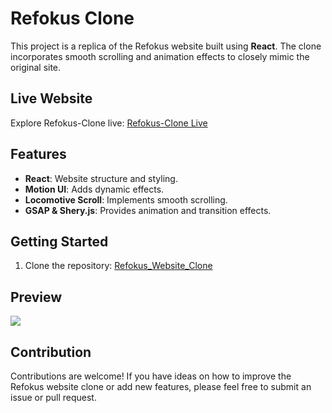# Refokus Clone

This project is a replica of the Refokus website built using **React**. 
The clone incorporates smooth scrolling and animation effects to closely mimic the original site.

## Live Website

Explore Refokus-Clone live: [ Refokus-Clone Live](https://refokus-website-clone-eight.vercel.app/)

## Features
- **React**: Website structure and styling.
- **Motion UI**: Adds dynamic effects.
- **Locomotive Scroll**: Implements smooth scrolling.
- **GSAP & Shery.js**: Provides animation and transition effects.

## Getting Started
1. Clone the repository: [Refokus_Website_Clone](https://github.com/Ritikraja07/Refokus_Website_Clone.git)


## Preview

![](https://github.com/user-attachments/assets/6eb5e5d0-711d-4f5c-9c35-09fb7d722f9f)


## Contribution

Contributions are welcome! If you have ideas on how to improve the Refokus website clone or add new features, please feel free to submit an issue or pull request.



